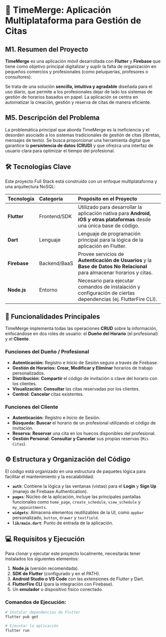 # 🚀 TimeMerge: Aplicación Multiplataforma para Gestión de Citas

## M1. Resumen del Proyecto

**TimeMerge** es una aplicación móvil desarrollada con **Flutter** y **Firebase** que tiene como objetivo principal digitalizar y suplir la falta de organización en pequeños comercios y profesionales (como peluquerías, profesores o consultores).

Se trata de una solución **sencilla, intuitiva y agradable** diseñada para el uso diario, que permite a los profesionales dejar de lado los sistemas de gestión de horarios basados en papel. La aplicación se centra en automatizar la creación, gestión y reserva de citas de manera eficiente.

## M5. Descripción del Problema

La problemática principal que aborda TimeMerge es la ineficiencia y el desorden asociado a los sistemas tradicionales de gestión de citas (libretas, mensajes de texto). Se busca proporcionar una herramienta digital que garantice la **persistencia de datos (CRUD)** y que ofrezca una interfaz de usuario clara para optimizar el tiempo del profesional.

## 🛠️ Tecnologías Clave

Este proyecto Full Stack está construido con un enfoque multiplataforma y una arquitectura NoSQL:

| Tecnología | Categoría | Propósito en el Proyecto |
| :--- | :--- | :--- |
| **Flutter** | Frontend/SDK | Utilizado para desarrollar la aplicación nativa para **Android, iOS y otras plataformas** desde una única base de código. |
| **Dart** | Lenguaje | Lenguaje de programación principal para la lógica de la aplicación en Flutter. |
| **Firebase** | Backend/BaaS | Provee servicios de **Autenticación de Usuarios** y la **Base de Datos No Relacional** para almacenar horarios y citas. |
| **Node.js** | Entorno | Necesario para ejecutar comandos de instalación y configuración de ciertas dependencias (ej. FlutterFire CLI). |

## 🔑 Funcionalidades Principales

TimeMerge implementa todas las operaciones **CRUD** sobre la información, enfocándose en dos roles de usuario: el **Dueño del Horario** (el profesional) y el **Cliente**.

### Funciones del Dueño / Profesional
* **Autenticación:** Registro e Inicio de Sesión seguro a través de Firebase.
* **Gestión de Horarios:** **Crear, Modificar y Eliminar** horarios de trabajo personalizados.
* **Distribución:** **Compartir** el código de invitación o clave del horario con los clientes.
* **Visualización:** **Consultar** las citas reservadas por los clientes.
* **Control:** **Cancelar** citas existentes.

### Funciones del Cliente
* **Autenticación:** Registro e Inicio de Sesión.
* **Búsqueda:** **Buscar** el horario de un profesional utilizando el código de invitación.
* **Reserva:** **Reservar** una cita en los huecos disponibles del profesional.
* **Gestión Personal:** **Consultar y Cancelar** sus propias reservas (`Mis Citas`).

## ⚙️ Estructura y Organización del Código

El código está organizado en una estructura de paquetes lógica para facilitar el mantenimiento y la escalabilidad:

* **`auth`**: Contiene la lógica y las ventanas (vistas) para el **Login** y **Sign Up** (manejo de Firebase Authentication).
* **`pages`**: Núcleo de la aplicación, incluye las principales pantallas funcionales como `home_page`, `create_schedule`, `view_schedule` y `my_appointments`.
* **`widgets`**: Almacena elementos reutilizables de la UI, como `appbar` personalizado, `button`, `drawer` y `textfield`.
* **`lib/main.dart`**: Punto de entrada de la aplicación.

## 💻 Requisitos y Ejecución

Para clonar y ejecutar este proyecto localmente, necesitarás tener instalados los siguientes elementos:

1.  **Node.js** (versión recomendada).
2.  **SDK de Flutter** (configurado y en el PATH).
3.  **Android Studio o VS Code** con las extensiones de Flutter y Dart.
4.  **FlutterFire CLI** (para la integración con Firebase).
5.  Un **emulador** o dispositivo físico conectado.

### Comandos de Ejecución:
```bash
# Instalar dependencias de Flutter
flutter pub get

# Ejecutar la aplicación
flutter run